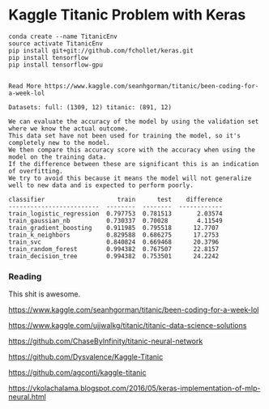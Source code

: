 
# Kaggle Titanic Problem with Keras

```
conda create --name TitanicEnv
source activate TitanicEnv
pip install git+git://github.com/fchollet/keras.git
pip install tensorflow
pip install tensorflow-gpu
```


```

Read More https://www.kaggle.com/seanhgorman/titanic/been-coding-for-a-week-lol

Datasets: full: (1309, 12) titanic: (891, 12)

We can evaluate the accuracy of the model by using the validation set where we know the actual outcome.
This data set have not been used for training the model, so it's completely new to the model.
We then compare this accuracy score with the accuracy when using the model on the training data.
If the difference between these are significant this is an indication of overfitting.
We try to avoid this because it means the model will not generalize well to new data and is expected to perform poorly.

classifier                    train      test    difference
-------------------------  --------  --------  ------------
train_logistic_regression  0.797753  0.781513       2.03574
train_gaussian_nb          0.730337  0.70028        4.11549
train_gradient_boosting    0.911985  0.795518      12.7707
train_k_neighbors          0.829588  0.686275      17.2753
train_svc                  0.840824  0.669468      20.3796
train_random_forest        0.994382  0.767507      22.8157
train_decision_tree        0.994382  0.753501      24.2242
```



### Reading

This shit is awesome.

https://www.kaggle.com/seanhgorman/titanic/been-coding-for-a-week-lol

https://www.kaggle.com/ujjwalkg/titanic/titanic-data-science-solutions

https://github.com/ChaseByInfinity/titanic-neural-network

https://github.com/Dysvalence/Kaggle-Titanic

https://github.com/agconti/kaggle-titanic

https://vkolachalama.blogspot.com/2016/05/keras-implementation-of-mlp-neural.html